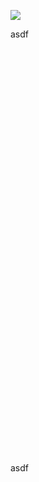 


[![](http://github-readme-streak-stats.herokuapp.com?user=FlorianGrollich&theme=transparent&hide_border=true&border_radius=0)](https://git.io/streak-stats)<br/>




asdf

  
<br/>
  <br/>

<br/>
<br/>
<br/>
<br/>
<br/>
<br/>
<br/>
<br/>
<br/>
<br/>
<br/>
<br/>
<br/>
<br/>
<br/>
<br/>
<br/>
<br/>
<br/>
<br/>
<br/>
<br/>
<br/>
<br/>
<br/>
<br/>
<br/>
<br/>
<br/>
<br/>
<br/>
<br/>
<br/>
<br/>
<br/>
<br/>
<br/>
asdf




